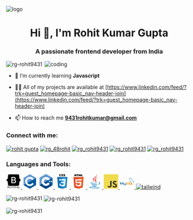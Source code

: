 ![logo](https://github.com/rg-rohit9431/rg-rohit9431/blob/main/Banner.png)
<h1 align="center">Hi 👋, I'm Rohit Kumar Gupta</h1>
<h3 align="center">A passionate frontend developer from India</h3>
<img align="right" alt= "coding" width="400" src="https://media.tenor.com/2uyENRmiUt0AAAAC/coding.gif"

<p align="left"> <img src="https://komarev.com/ghpvc/?username=rg-rohit9431&label=Profile%20views&color=0e75b6&style=flat" alt="rg-rohit9431" /> </p>

- 🌱 I’m currently learning **Javascript**

- 👨‍💻 All of my projects are available at [https://www.linkedin.com/feed/?trk=guest_homepage-basic_nav-header-join](https://www.linkedin.com/feed/?trk=guest_homepage-basic_nav-header-join)

- 📫 How to reach me **9431rohitkumar@gmail.com**

<h3 align="left">Connect with me:</h3>
<p align="left">
<a href="https://linkedin.com/in/rohit gupta" target="blank"><img align="center" src="https://raw.githubusercontent.com/rahuldkjain/github-profile-readme-generator/master/src/images/icons/Social/linked-in-alt.svg" alt="rohit gupta" height="30" width="40" /></a>
<a href="https://www.codechef.com/users/rg_48rohit" target="blank"><img align="center" src="https://cdn.jsdelivr.net/npm/simple-icons@3.1.0/icons/codechef.svg" alt="rg_48rohit" height="30" width="40" /></a>
<a href="https://www.hackerrank.com/9431rohitkumar" target="blank"><img align="center" src="https://raw.githubusercontent.com/rahuldkjain/github-profile-readme-generator/master/src/images/icons/Social/hackerrank.svg" alt="rg_rohit9431" height="30" width="40" /></a>
<a href="https://www.leetcode.com/rg_rohit9431" target="blank"><img align="center" src="https://raw.githubusercontent.com/rahuldkjain/github-profile-readme-generator/master/src/images/icons/Social/leet-code.svg" alt="rg_rohit9431" height="30" width="40" /></a>
<a href="https://auth.geeksforgeeks.org/user/rg_rohit9431" target="blank"><img align="center" src="https://raw.githubusercontent.com/rahuldkjain/github-profile-readme-generator/master/src/images/icons/Social/geeks-for-geeks.svg" alt="rg_rohit9431" height="30" width="40" /></a>
</p>

<h3 align="left">Languages and Tools:</h3>
<p align="left"> <a href="https://getbootstrap.com" target="_blank" rel="noreferrer"> <img src="https://raw.githubusercontent.com/devicons/devicon/master/icons/bootstrap/bootstrap-plain-wordmark.svg" alt="bootstrap" width="40" height="40"/> </a> <a href="https://www.cprogramming.com/" target="_blank" rel="noreferrer"> <img src="https://raw.githubusercontent.com/devicons/devicon/master/icons/c/c-original.svg" alt="c" width="40" height="40"/> </a> <a href="https://www.w3schools.com/cpp/" target="_blank" rel="noreferrer"> <img src="https://raw.githubusercontent.com/devicons/devicon/master/icons/cplusplus/cplusplus-original.svg" alt="cplusplus" width="40" height="40"/> </a> <a href="https://www.w3schools.com/css/" target="_blank" rel="noreferrer"> <img src="https://raw.githubusercontent.com/devicons/devicon/master/icons/css3/css3-original-wordmark.svg" alt="css3" width="40" height="40"/> </a> <a href="https://www.w3.org/html/" target="_blank" rel="noreferrer"> <img src="https://raw.githubusercontent.com/devicons/devicon/master/icons/html5/html5-original-wordmark.svg" alt="html5" width="40" height="40"/> </a> <a href="https://www.java.com" target="_blank" rel="noreferrer"> <img src="https://raw.githubusercontent.com/devicons/devicon/master/icons/java/java-original.svg" alt="java" width="40" height="40"/> </a> <a href="https://developer.mozilla.org/en-US/docs/Web/JavaScript" target="_blank" rel="noreferrer"> <img src="https://raw.githubusercontent.com/devicons/devicon/master/icons/javascript/javascript-original.svg" alt="javascript" width="40" height="40"/> </a> <a href="https://www.mysql.com/" target="_blank" rel="noreferrer"> <img src="https://raw.githubusercontent.com/devicons/devicon/master/icons/mysql/mysql-original-wordmark.svg" alt="mysql" width="40" height="40"/> </a> <a href="https://tailwindcss.com/" target="_blank" rel="noreferrer"> <img src="https://www.vectorlogo.zone/logos/tailwindcss/tailwindcss-icon.svg" alt="tailwind" width="40" height="40"/> </a> </p>

<p><img align="left" src="https://github-readme-stats.vercel.app/api/top-langs?username=rg-rohit9431&show_icons=true&locale=en&layout=compact" alt="rg-rohit9431" /></p>

<p>&nbsp;<img align="center" src="https://github-readme-stats.vercel.app/api?username=rg-rohit9431&show_icons=true&locale=en" alt="rg-rohit9431" /></p>

<p><img align="center" src="https://github-readme-streak-stats.herokuapp.com/?user=rg-rohit9431&" alt="rg-rohit9431" /></p>
